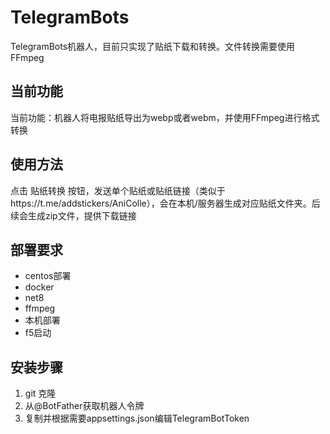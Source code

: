 # TelegramBots

TelegramBots机器人，目前只实现了贴纸下载和转换。文件转换需要使用FFmpeg

## 当前功能

当前功能：机器人将电报贴纸导出为webp或者webm，并使用FFmpeg进行格式转换

## 使用方法

点击 贴纸转换 按钮，发送单个贴纸或贴纸链接（类似于https://t.me/addstickers/AniColle），会在本机/服务器生成对应贴纸文件夹。后续会生成zip文件，提供下载链接

## 部署要求

- centos部署
- docker 
- net8
- ffmpeg
- 本机部署
- f5启动

## 安装步骤

1. git 克隆
2. 从@BotFather获取机器人令牌
3. 复制并根据需要appsettings.json编辑TelegramBotToken
